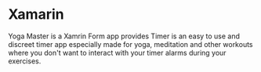 # Xamarin

Yoga Master is a Xamrin Form app provides Timer is an easy to use and discreet timer app especially made for yoga, meditation and other workouts where you don't want to interact with your timer alarms during your exercises. 

